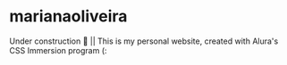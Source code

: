 # marianaoliveira
Under construction :construction:   ||   This is my personal website, created with Alura's CSS Immersion program (:
